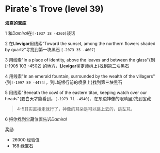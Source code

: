 # Pirate`s Trove (level 39)
**海盗的宝库**

1 和*Damiral*在`[-1937 38 -4260]`谈话

2 在**Llevigar**用线索“Toward the sunset, among the northern flowers shaded by quartz”寻找到第一块黑石 `[-2073 35 -4607]`

3 用线索"In a place of identity, above the leaves and between the glass"{到[-1905 103 -4502] 的地方，**Llevigar**鉴定师树上}找到第二块黑石

4 用线索"In an emerald fountain, surrounded by the wealth of the villagers"{到`[-1997 89 -4474]`，到L城银行前的喷泉上}找到第三块黑石

5 用线索"Beneath the cowl of the eastern titan, keeping watch over our heads"{要白天才能看到，`[-1973 71 -4540]`，在东边神像的眼睛里}找到宝藏
>4-5其实直接走就行了，神像的耳朵是可以跳上去的，跳左耳。

6 把你找到宝藏位置告诉*Damiral*

奖励

+ 26000 经验值
+ 168 绿宝石
